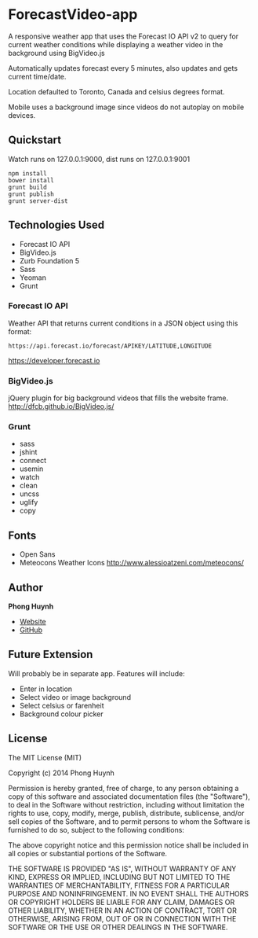# ForecastVideo-app
A responsive weather app that uses the Forecast IO API v2 to query for current weather conditions while displaying a weather video in the background using BigVideo.js

Automatically updates forecast every 5 minutes, also updates and gets current time/date.

Location defaulted to Toronto, Canada and celsius degrees format.

Mobile uses a background image since videos do not autoplay on mobile devices.

## Quickstart
Watch runs on 127.0.0.1:9000, dist runs on 127.0.0.1:9001
```
npm install
bower install
grunt build
grunt publish
grunt server-dist
```

## Technologies Used
* Forecast IO API
* BigVideo.js
* Zurb Foundation 5
* Sass
* Yeoman
* Grunt

### Forecast IO API
Weather API that returns current conditions in a JSON object using this format:
```
https://api.forecast.io/forecast/APIKEY/LATITUDE,LONGITUDE
```

https://developer.forecast.io

### BigVideo.js
jQuery plugin for big background videos that fills the website frame.
http://dfcb.github.io/BigVideo.js/

### Grunt
* sass
* jshint
* connect
* usemin
* watch
* clean
* uncss
* uglify
* copy

## Fonts
* Open Sans
* Meteocons Weather Icons http://www.alessioatzeni.com/meteocons/

## Author
**Phong Huynh**
+ [Website](http://phonghuynh.ca)
+ [GitHub](http://github.com/xphong)

## Future Extension
Will probably be in separate app. 
Features will include:
* Enter in location
* Select video or image background
* Select celsius or farenheit
* Background colour picker

## License
The MIT License (MIT)

Copyright (c) 2014 Phong Huynh

Permission is hereby granted, free of charge, to any person obtaining a copy
of this software and associated documentation files (the "Software"), to deal
in the Software without restriction, including without limitation the rights
to use, copy, modify, merge, publish, distribute, sublicense, and/or sell
copies of the Software, and to permit persons to whom the Software is
furnished to do so, subject to the following conditions:

The above copyright notice and this permission notice shall be included in all
copies or substantial portions of the Software.

THE SOFTWARE IS PROVIDED "AS IS", WITHOUT WARRANTY OF ANY KIND, EXPRESS OR
IMPLIED, INCLUDING BUT NOT LIMITED TO THE WARRANTIES OF MERCHANTABILITY,
FITNESS FOR A PARTICULAR PURPOSE AND NONINFRINGEMENT. IN NO EVENT SHALL THE
AUTHORS OR COPYRIGHT HOLDERS BE LIABLE FOR ANY CLAIM, DAMAGES OR OTHER
LIABILITY, WHETHER IN AN ACTION OF CONTRACT, TORT OR OTHERWISE, ARISING FROM,
OUT OF OR IN CONNECTION WITH THE SOFTWARE OR THE USE OR OTHER DEALINGS IN THE
SOFTWARE.
